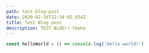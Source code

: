 ```yaml
---
path: test-blog-post
date: 2020-02-26T12:34:02.834Z
title: Test Blog post
description: TEST BLOG!! Yeeha
---
```

```js
const helloWorld = () => console.log('hello world!')
```
